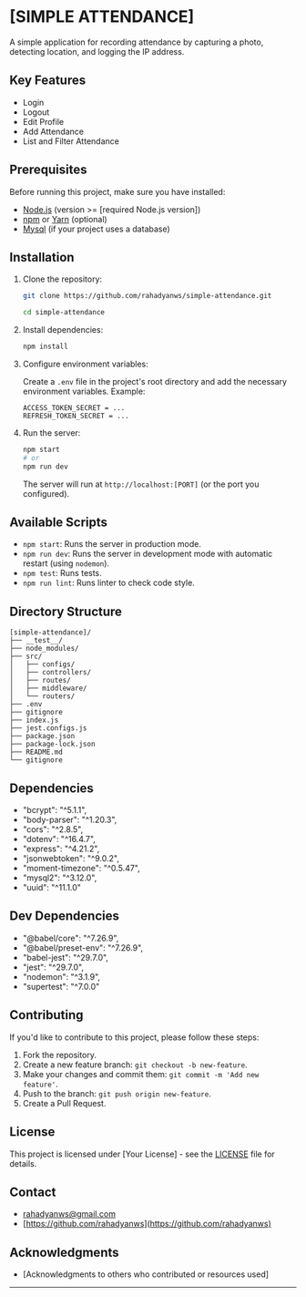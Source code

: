 # [SIMPLE ATTENDANCE]

A simple application for recording attendance by capturing a photo, detecting location, and logging the IP address. 

## Key Features

* Login
* Logout
* Edit Profile
* Add Attendance
* List and Filter Attendance


## Prerequisites

Before running this project, make sure you have installed:

* [Node.js](https://nodejs.org/) (version >= [required Node.js version])
* [npm](https://www.npmjs.com/) or [Yarn](https://yarnpkg.com/) (optional)
* [Mysql](https://mariadb.org/) (if your project uses a database)

## Installation

1.  Clone the repository:

    ```bash
    git clone https://github.com/rahadyanws/simple-attendance.git 
    
    cd simple-attendance
    ```

2.  Install dependencies:

    ```bash
    npm install
    ```

3.  Configure environment variables:

    Create a `.env` file in the project's root directory and add the necessary environment variables. Example:

    ```
    ACCESS_TOKEN_SECRET = ...
    REFRESH_TOKEN_SECRET = ...
    ```

4.  Run the server:

    ```bash
    npm start
    # or
    npm run dev
    ```

    The server will run at `http://localhost:[PORT]` (or the port you configured).

## Available Scripts

* `npm start`: Runs the server in production mode.
* `npm run dev`: Runs the server in development mode with automatic restart (using `nodemon`).
* `npm test`: Runs tests.
* `npm run lint`: Runs linter to check code style.

## Directory Structure
```
[simple-attendance]/
├── __test__/
├── node_modules/
├── src/
│   ├── configs/
│   ├── controllers/
│   ├── routes/
│   ├── middleware/
│   └── routers/
├── .env
├── gitignore
├── index.js
├── jest.configs.js
├── package.json
├── package-lock.json
├── README.md
└── gitignore
```

## Dependencies

* "bcrypt": "^5.1.1",
* "body-parser": "^1.20.3",
* "cors": "^2.8.5",
* "dotenv": "^16.4.7",
* "express": "^4.21.2",
* "jsonwebtoken": "^9.0.2",
* "moment-timezone": "^0.5.47",
* "mysql2": "^3.12.0",
* "uuid": "^11.1.0"

## Dev Dependencies
* "@babel/core": "^7.26.9",
* "@babel/preset-env": "^7.26.9",
* "babel-jest": "^29.7.0",
* "jest": "^29.7.0",
* "nodemon": "^3.1.9",
* "supertest": "^7.0.0"

## Contributing

If you'd like to contribute to this project, please follow these steps:

1.  Fork the repository.
2.  Create a new feature branch: `git checkout -b new-feature`.
3.  Make your changes and commit them: `git commit -m 'Add new feature'`.
4.  Push to the branch: `git push origin new-feature`.
5.  Create a Pull Request.

## License

This project is licensed under [Your License] - see the [LICENSE](LICENSE) file for details.

## Contact

* [rahadyanws@gmail.com](rahadyanws@gmail.com)
* [https://github.com/rahadyanws](https://github.com/rahadyanws)

## Acknowledgments

* [Acknowledgments to others who contributed or resources used]

---